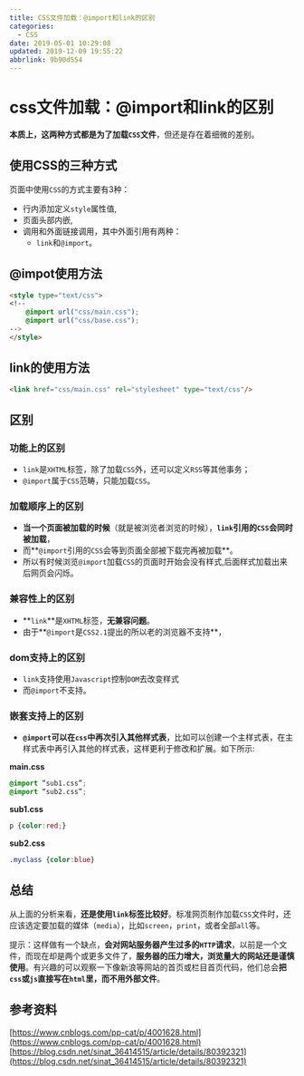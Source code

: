```yaml
---
title: CSS文件加载：@import和link的区别
categories: 
  - CSS
date: 2019-05-01 10:29:08
updated: 2019-12-09 19:55:22
abbrlink: 9b90d554
---
```

# css文件加载：@import和link的区别 #
**本质上，这两种方式都是为了加载`CSS`文件**，但还是存在着细微的差别。
## 使用CSS的三种方式 ##
页面中使用`CSS`的方式主要有3种：
- 行内添加定义`style`属性值,
- 页面头部内嵌,
- 调用和外面链接调用，其中外面引用有两种：
    - `link`和`@import`。

## @impot使用方法 ##
```html
<style type="text/css">
<!--
    @import url("css/main.css");
    @import url("css/base.css");
-->
</style>
```
## link的使用方法 ##
```html
<link href="css/main.css" rel="stylesheet" type="text/css"/>
```
## 区别 ##
### 功能上的区别 ###
- `link`是`XHTML`标签，除了加载`CSS`外，还可以定义`RSS`等其他事务；
- `@import`属于`CSS`范畴，只能加载`CSS`。

### 加载顺序上的区别 ###
- **当一个页面被加载的时候**（就是被浏览者浏览的时候），**`link`引用的`CSS`会同时被加载**，
- 而**`@import`引用的`CSS`会等到页面全部被下载完再被加载**。
- 所以有时候浏览`@import`加载`CSS`的页面时开始会没有样式,后面样式加载出来后网页会闪烁。

### 兼容性上的区别 ###
- **`link`**是`XHTML`标签，**无兼容问题**。
- 由于**`@import`是`CSS2.1`提出的所以老的浏览器不支持**，

### dom支持上的区别 ###
- `link`支持使用`Javascript`控制`DOM`去改变样式
- 而`@import`不支持。

### 嵌套支持上的区别 ###
- **`@import`可以在`css`中再次引入其他样式表**，比如可以创建一个主样式表，在主样式表中再引入其他的样式表，这样更利于修改和扩展。如下所示:

**main.css**
```css
@import “sub1.css”;
@import “sub2.css”;
```
**sub1.css**
```css
p {color:red;}
```
**sub2.css**
```css
.myclass {color:blue}
```
## 总结 ##
从上面的分析来看，**还是使用`link`标签比较好**。标准网页制作加载`CSS`文件时，还应该选定要加载的媒体（`media`），比如`screen`，`print`，或者全部`all`等。

提示：这样做有一个缺点，**会对网站服务器产生过多的`HTTP`请求**，以前是一个文件，而现在却是两个或更多文件了，**服务器的压力增大，浏览量大的网站还是谨慎使用**。有兴趣的可以观察一下像新浪等网站的首页或栏目首页代码，他们总会**把`css`或`js`直接写在`html`里，而不用外部文件**。

## 参考资料 ##
[https://www.cnblogs.com/pp-cat/p/4001628.html](https://www.cnblogs.com/pp-cat/p/4001628.html)
[https://blog.csdn.net/sinat_36414515/article/details/80392321](https://blog.csdn.net/sinat_36414515/article/details/80392321)
